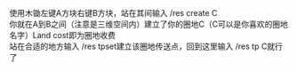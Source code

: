 使用木锄左键A方块右键B方块，站在其间输入 /res create C  
你就在A到B之间（注意是三维空间内）建立了你的圈地C（C可以是你喜欢的圈地名字）Land cost即为圈地收费  
站在合适的地方输入 /res tpset建立该圈地传送点，回到这里输入 /res tp C就行了  